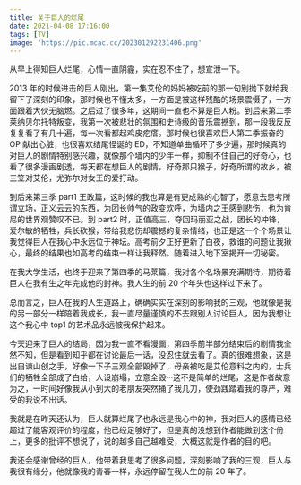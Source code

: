 ```yaml
---
title: 关于巨人的烂尾
date: 2021-04-08 17:16:00
tags: [TV]
image: 'https://pic.mcac.cc/202301292231406.png'
---
```


从早上得知巨人烂尾，心情一直阴霾，实在忍不住了，想宣泄一下。

2013 年的时候进击的巨人刚出，第一集艾伦的妈妈被吃前的那一句别抛下就给我留下了深刻的印象，那时候也不懂太多，一方面是被这样残酷的场景震慑了，一方面跟着大伙无脑燃。之后过了很多年，这期间一直也不算是巨人粉。到后来第二季莱纳贝尔托特叛变，我第一次被悲壮的氛围和史诗级的音乐震撼到，那一段我反反复复看了有几十遍，每一次看都起鸡皮疙瘩。那时候也很喜欢巨人第二季振奋的 OP 献出心脏，也很喜欢结尾怪诞的 ED，不知道单曲循环了多少遍，那时候真的对巨人的剧情特别感兴趣，就像那个墙内的少年一样，抑制不住自己的好奇心，也看了很多漫画剧透，每天都在想巨人的剧情，好奇那只猴子，好奇所谓的故乡，被三笠对艾伦，尤弥尔对女王的爱打动。

到后来第三季 part1 王政篇，这时候的我也算是有更成熟的心智了，愿意去思考所谓立场，正义云云的东西，为团长帅气的政变欢呼，为墙内之王感到悲伤，也为肯尼的世界观赞叹不已。到 part2 时，正值高三，夺回玛丽亚之战，团长的冲锋，爱尔敏的牺牲，兵长砍猴，带给我悲伤却震撼的复杂情绪，也正是这一个个场景让我觉得巨人在我心中永远位于神坛。高考前夕正好更新了白夜，救谁的问题让我揪心，最终的结果也如高考的结束一样让我释然。随着进入地下室揭开一切秘密。

在我大学生活，也终于迎来了第四季的马莱篇，我对各个名场景充满期待，期待着巨人在我有生之年完成他的封神。我人生的前 20 个年头也这样过下来了。

总而言之，巨人在我的人生道路上，确确实实在深刻的影响我的三观，他就像是我的另一部分一样陪着我成长，我一直尽量谨慎的不去跟别人讨论巨人，因为我想让这个我心中 top1 的艺术品永远被我保护起来。

今天迎来了巨人的结局，因为我一直不看漫画，第四季前半部分结束后的剧情我全然不知，但是看到知乎都在讨论最后一话，没忍住就去看了。真的很难想象，这是出自谏山创之手，好像一下子三观全部毁掉了，母亲被吃是艾伦意料之内的，士兵们的牺牲全部成了白给，人设崩塌，立意全毁···这不是简单的烂尾，这是作者故意为之，一时间好像我从小到大的老朋友突然捅了我几刀，使劲践踏着我的尊严，难受的我说不出话。

我就是在昨天还认为，巨人就算烂尾了也永远是我心中的神，我对巨人的感情已经超过了能客观评价的程度，他已经足够好了，但是真的没想到作者能做到这个份上，更多的批评不想说了，说的越多自己越难受，大概这就是作者的目的吧。

我还会感谢曾经的巨人，他带着我思考了很多问题，深刻影响了我的三观，巨人与我很有缘分，他就像我的青春一样，永远停留在我人生的前 20 年了。
